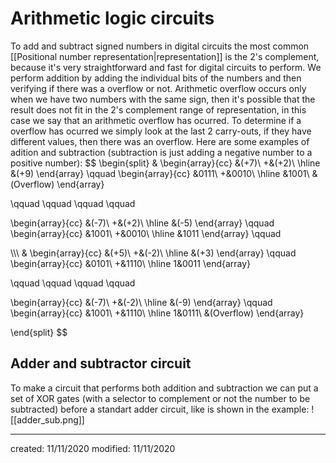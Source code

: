 # Arithmetic logic circuits
To add and subtract signed numbers in digital circuits the most common [[Positional number representation|representation]] is the 2's complement, because it's very straightforward and fast for digital circuits to perform. We perform addition by adding the individual bits of the numbers and then verifying if there was a overflow or not. 
Arithmetic overflow occurs only when we have two numbers with the same sign, then it's possible that the result does not fit in the 2's complement range of representation, in this case we say that an arithmetic overflow has ocurred. To determine if a overflow has ocurred we simply look at the last 2 carry-outs, if they have different values, then there was an overflow.
Here are some examples of adition and subtraction (subtraction is just adding a negative number to a positive number):
$$
\begin{split}
&
\begin{array}{cc}
&(+7)\\
+&(+2)\\
\hline
&(+9)
\end{array}
\qquad
\begin{array}{cc}
&0111\\
+&0010\\
\hline
&1001\\
&(Overflow)
\end{array}

\qquad
\qquad
\qquad
\qquad

\begin{array}{cc}
&(-7)\\
+&(+2)\\
\hline
&(-5)
\end{array}
\qquad
\begin{array}{cc}
&1001\\
+&0010\\
\hline
&1011
\end{array}
\qquad

\\\\\\
&
\begin{array}{cc}
&(+5)\\
+&(-2)\\
\hline
&(+3)
\end{array}
\qquad
\begin{array}{cc}
&0101\\
+&1110\\
\hline
1&0011
\end{array}

\qquad
\qquad
\qquad
\qquad

\begin{array}{cc}
&(-7)\\
+&(-2)\\
\hline
&(-9)
\end{array}
\qquad
\begin{array}{cc}
&1001\\
+&1110\\
\hline
1&0111\\
&(Overflow)
\end{array}

\end{split}
$$

## Adder and subtractor circuit
To make a circuit that performs both addition and subtraction we can put a set of XOR gates (with a selector to complement or not the number to be subtracted) before a standart adder circuit, like is shown in the example: 
![[adder_sub.png]]

---

created: 11/11/2020
modified: 11/11/2020